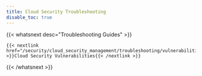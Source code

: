 ```yaml
---
title: Cloud Security Troubleshooting
disable_toc: true
---
```


{{< whatsnext desc="Troubleshooting Guides" >}}

    {{< nextlink href="/security/cloud_security_management/troubleshooting/vulnerabilities" >}}Cloud Security Vulnerabilities{{< /nextlink >}}

{{< /whatsnext >}}